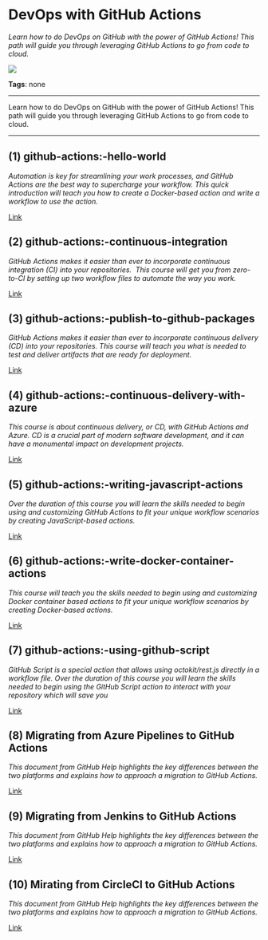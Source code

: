# DevOps with GitHub Actions

_Learn how to do DevOps on GitHub with the power of GitHub Actions! This path will guide you through leveraging GitHub Actions to go from code to cloud._

![](https://avatars.githubusercontent.com/u/2036237?s=400&v=4)

**Tags**: none

---

Learn how to do DevOps on GitHub with the power of GitHub Actions! This path will guide you through leveraging GitHub Actions to go from code to cloud.

---

## (1) github-actions:-hello-world

_Automation is key for streamlining your work processes, and GitHub Actions are the best way to supercharge your workflow. This quick introduction will teach you  how to create a Docker-based action and write a workflow to use the action._

[Link](github-actions:-hello-world)

## (2) github-actions:-continuous-integration

_GitHub Actions makes it easier than ever to incorporate continuous integration (CI) into your repositories. ​ This course will get you from zero-to-CI by setting up two workflow files to automate the way you work._

[Link](github-actions:-continuous-integration)

## (3) github-actions:-publish-to-github-packages

_GitHub Actions makes it easier than ever to incorporate continuous delivery (CD) into your repositories. This course will teach you what is needed to test and deliver artifacts that are ready for deployment._

[Link](github-actions:-publish-to-github-packages)

## (4) github-actions:-continuous-delivery-with-azure

_This course is about continuous delivery, or CD, with GitHub Actions and Azure. CD is a crucial part of modern software development, and it can have a monumental impact on development projects._

[Link](github-actions:-continuous-delivery-with-azure)

## (5) github-actions:-writing-javascript-actions

_Over the duration of this course you will learn the skills needed to begin using and customizing GitHub Actions to fit your unique workflow scenarios by creating JavaScript-based actions._

[Link](github-actions:-writing-javascript-actions)

## (6) github-actions:-write-docker-container-actions

_This course will teach you the skills needed to begin using and customizing Docker container based actions to fit your unique workflow scenarios by creating Docker-based actions._

[Link](github-actions:-write-docker-container-actions)

## (7) github-actions:-using-github-script

_GitHub Script is a special action that allows using octokit/rest.js directly in a workflow file. Over the duration of this course you will learn the skills needed to begin using the GitHub Script action to interact with your repository which will save you_

[Link](github-actions:-using-github-script)

## (8) Migrating from Azure Pipelines to GitHub Actions

_This document from GitHub Help highlights the key differences between the two platforms and explains how to approach a migration to GitHub Actions._

[Link](https://docs.github.com/en/free-pro-team@latest/actions/learn-github-actions/migrating-from-azure-pipelines-to-github-actions)

## (9) Migrating from Jenkins to GitHub Actions

_This document from GitHub Help highlights the key differences between the two platforms and explains how to approach a migration to GitHub Actions._

[Link](https://docs.github.com/en/free-pro-team@latest/actions/learn-github-actions/migrating-from-jenkins-to-github-actions)

## (10) Mirating from CircleCI to GitHub Actions

_This document from GitHub Help highlights the key differences between the two platforms and explains how to approach a migration to GitHub Actions._

[Link](https://docs.github.com/en/free-pro-team@latest/actions/learn-github-actions/migrating-from-circleci-to-github-actions)

